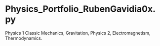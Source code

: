 # Physics_Portfolio_RubenGavidia0x.py
Physics 1 Classic Mechanics, Gravitation, Physics 2, Electromagnetism, Thermodynamics.
